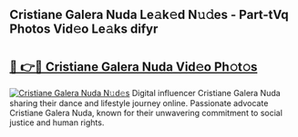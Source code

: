 ## Cristiane Galera Nuda Le𝚊k𝚎d N𝚞𝚍es - Part-tVq Photos Vid𝚎o Le𝚊ks difyr

# <h2><a href="http://fbbqkh3.evod.top/?m=Cristiane+Galera+Nuda">🔗 👉🔴 Cristiane Galera Nuda Vid𝚎o Ph𝚘t𝚘s</a></h2>

[![Cristiane Galera Nuda N𝚞d𝚎s](https://i.imgur.com/8V9OHl7.gif)](http://fbbqkh3.evod.top/?m=Cristiane+Galera+Nuda)
Digital influencer Cristiane Galera Nuda sharing their dance and lifestyle journey online. Passionate advocate Cristiane Galera Nuda, known for their unwavering commitment to social justice and human rights. 
